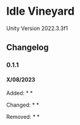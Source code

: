 # Idle Vineyard
Unity Version 2022.3.3f1

## Changelog

### 0.1.1
#### X/08/2023

Added:
*
*

Changed:
*
*

Removed:
*
*

